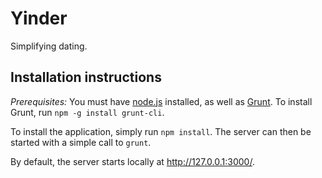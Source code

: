 # Yinder
Simplifying dating.

## Installation instructions
*Prerequisites:* You must have [node.js](http://nodejs.org/) installed, as well as
[Grunt](http://gruntjs.com/). To install Grunt, run `npm -g install grunt-cli`.

To install the application, simply run `npm install`. The server can then be
started with a simple call to `grunt`.

By default, the server starts locally at http://127.0.0.1:3000/.
